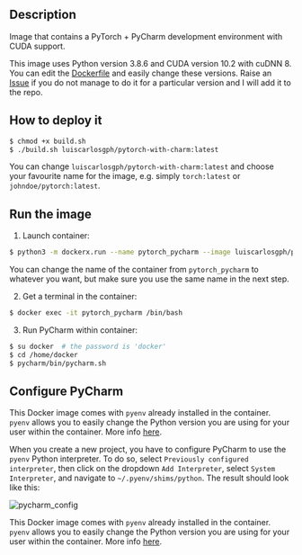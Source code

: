 Description
-----------

Image that contains a PyTorch + PyCharm development environment with CUDA support.

This image uses Python version 3.8.6 and CUDA version 10.2 with cuDNN 8. You can edit the [Dockerfile](https://github.com/luiscarlosgph/docker-templates/blob/main/pytorch-with-charm/Dockerfile) and easily change these versions. Raise an [Issue](https://github.com/luiscarlosgph/docker-templates/issues) if you do not manage to do it for a particular version and I will add it to the repo.

How to deploy it
----------------
```bash
$ chmod +x build.sh
$ ./build.sh luiscarlosgph/pytorch-with-charm:latest
```
You can change `luiscarlosgph/pytorch-with-charm:latest` and choose your favourite name for the image, e.g. simply `torch:latest` or `johndoe/pytorch:latest`.

Run the image
-------------

<!--
1. Install **dockerx** following the instructions [here](https://github.com/luiscarlosgph/dockerx#install-using-pip). This is necessary to run the PyCharm GUI within the container without hassle. 
-->

1. Launch container: 
```bash
$ python3 -m dockerx.run --name pytorch_pycharm --image luiscarlosgph/pytorch-with-charm:latest --nvidia 1 --command 'sleep infinity'
```
You can change the name of the container from `pytorch_pycharm` to whatever you want, but make sure you use the same name in the next step.

2. Get a terminal in the container:
```bash
$ docker exec -it pytorch_pycharm /bin/bash 
```

3. Run PyCharm within container: 
```bash
$ su docker  # the password is 'docker'
$ cd /home/docker
$ pycharm/bin/pycharm.sh
```

Configure PyCharm
-----------------

This Docker image comes with `pyenv` already installed in the container. `pyenv` allows you to easily change the Python version you are using for your user within the container. More info [here](https://github.com/luiscarlosgph/how-to/tree/main/pyenv).

When you create a new project, you have to configure PyCharm to use the `pyenv` Python interpreter. To do so, select `Previously configured interpreter`, then click on the dropdown `Add Interpreter`, select `System Interpreter`, and navigate to `~/.pyenv/shims/python`. The result should look like this:

![pycharm_config](https://user-images.githubusercontent.com/3996630/192641199-f43e0a9e-d44f-4c7c-9669-1e73cffc7a65.png)

This Docker image comes with `pyenv` already installed in the container. `pyenv` allows you to easily change the Python version you are using for your user within the container. More info [here](https://github.com/luiscarlosgph/how-to/tree/main/pyenv).
